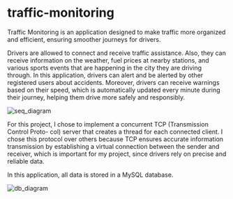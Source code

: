 # traffic-monitoring

Traffic Monitoring is an application designed to make traffic more organized and efficient,
ensuring smoother journeys for drivers.

Drivers are allowed to connect and receive traffic assistance.
Also, they can receive information on the weather, fuel prices at nearby stations, and various sports events that are
happening in the city they are driving through. In this application, drivers can alert and be
alerted by other registered users about accidents. Moreover, drivers can receive warnings based on
their speed, which is automatically updated every minute during their journey, helping them drive
more safely and responsibly.

![seq_diagram](https://github.com/user-attachments/assets/5f01cff2-2b65-4b19-9832-32784aab32e2)

For this project, I chose to implement a concurrent TCP (Transmission Control Proto-
col) server that creates a thread for each connected client. I chose this protocol over others because
TCP ensures accurate information transmission by establishing a virtual connection between the
sender and receiver, which is important for my project, since drivers rely on precise and reliable data.

In this application, all data is stored in a MySQL database.

![db_diagram](https://github.com/user-attachments/assets/deb46224-41da-4c73-918d-f7dc5f1c6fc3)

